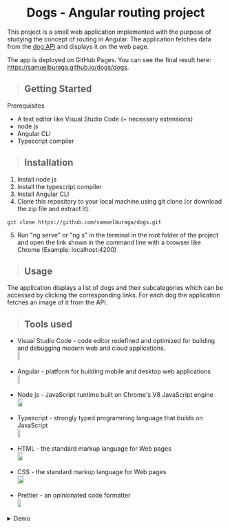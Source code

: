 <h1 align = "center"> Dogs - Angular routing project </h1>

This project is a small web application
implemented with the purpose of studying the concept of routing in Angular.
The application fetches data from the [dog API](https://dog.ceo/dog-api/documentation/) and displays it on the web page.

The app is deployed on GitHub Pages. You can see the final result here: https://samuelburaga.github.io/dogs/dogs.

> ## Getting Started

Prerequisites

-   A text editor like Visual Studio Code (+ necessary extensions)
-   node js
-   Angular CLI
-   Typescript compiler

> ## Installation

1. Install node js
2. Install the typescript compiler
3. Install Angular CLI
4. Clone this repository to your local machine using git clone (or download the zip file and extract it).

```shell
git clone https://github.com/samuelburaga/dogs.git
```

5. Run "ng serve" or "ng s" in the terminal in the root folder of the project and open the link shown in the command line with a browser like Chrome (Example: localhost:4200)

> ## Usage

The application displays a list of dogs and their subcategories which can be accessed by clicking the corresponding links. For each dog the application fetches an image of it from the API.

> ## Tools used

-   Visual Studio Code - code editor redefined and optimized for building and debugging modern web and cloud applications.
    <br clear = "all"><img src = "https://upload.wikimedia.org/wikipedia/commons/thumb/9/9a/Visual_Studio_Code_1.35_icon.svg/2048px-Visual_Studio_Code_1.35_icon.svg.png" width = "10%" height = "10%">
-   Angular - platform for building mobile and desktop web applications
    <br clear = "all"><img src = "https://static-00.iconduck.com/assets.00/file-type-angular-icon-1907x2048-tobdkjt1.png" width = "10%" height = "10%">

-   Node js - JavaScript runtime built on Chrome's V8 JavaScript engine
    <br clear = "all"><img src = "https://cdn.freebiesupply.com/logos/large/2x/nodejs-1-logo-png-transparent.png" width = "15%" height = "15%">

-   Typescript - strongly typed programming language that builds on JavaScript
    <br clear = "all"><img src = "https://upload.wikimedia.org/wikipedia/commons/thumb/4/4c/Typescript_logo_2020.svg/1024px-Typescript_logo_2020.svg.png" width = "11%" height = "11%">

-   HTML - the standard markup language for Web pages
    <br clear = "all"><img src = "https://upload.wikimedia.org/wikipedia/commons/thumb/6/61/HTML5_logo_and_wordmark.svg/2048px-HTML5_logo_and_wordmark.svg.png" width = "15%" height = "15%">

-   CSS - the standard markup language for Web pages
    <br clear = "all"><img src = "https://cdn.freebiesupply.com/logos/large/2x/css3-logo-png-transparent.png" width = "17%" height = "17%">

-   Prettier - an opinionated code formatter
    <br clear = "all"><img src = "https://brandslogos.com/wp-content/uploads/images/large/prettier-logo.png" width = "12%" height = "12%">

<details>

<summary>Demo</summary>

![Main page](<res/main page.png>)
![Breed page](<res/breed page.png>)
![Subbreed page](<res/subbreed page.png>)
![Error page](<res/error page.png>)

</details>
